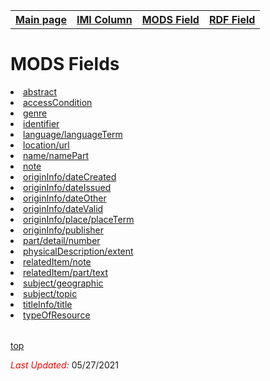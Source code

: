 <!DOCTYPE html>
<html>
<head>
</head>
<body>
<table style="width:100%">
  <tr>
    <th><a href="index.md">Main page</a></th>
	<th><a href="IMI.md">IMI Column</a></th>
    <th><a href="MODS.md">MODS Field</a></th>
    <th><a href="RDF.md">RDF Field</a></th>
  </tr>
</table>



<h1 id="top">MODS Fields</h1>
<table>
	<tr>
		<li><a href="mods.abstract.md">abstract</a></li>
		<li><a href="mods.access_condition.md">accessCondition</a></li>
		<li><a href="mods.genre.md">genre</a></li>
		<li><a href="mods.identifier.md">identifier</a></li>
		<li><a href="mods.language.languageTerm.md">language/languageTerm</a></li>
		<li><a href="mods.location_url.md">location/url</a></li>
		<li><a href="mods.name.md">name/namePart</a></li>
		<li><a href="mods.note.md">note</a></li>
		<li><a href="mods.originInfo.dateCreated.md">originInfo/dateCreated</a></li>
		<li><a href="mods.originInfo_dateIssued.md">originInfo/dateIssued</a></li>
		<li><a href="mods.originInfo_dateOther.md">originInfo/dateOther</a></li>
		<li><a href="mods.originInfo_dateValid.md">originInfo/dateValid</a></li>
		<li><a href="mods.originInfo_place_placeTerm.md">originInfo/place/placeTerm</a></li>
		<li><a href="mods.originInfo_publisher.md">originInfo/publisher</a></li>
		<li><a href="mods.part_detail_number.md">part/detail/number</a></li>
		<li><a href="mods.physicalDescription.md">physicalDescription/extent</a></li>
		<li><a href="mods.note.md">relatedItem/note</a></li>
		<li><a href="mods.relatedItem.part.text.md">relatedItem/part/text</a></li>
		<li><a href="mods.subject_geographic.md">subject/geographic</a></li>
		<li><a href="mods.subject.topic.md">subject/topic</a></li>
		<li><a href="mods.titleInfo.title.md">titleInfo/title</a></li>
		<li><a href="mods.typeOfResource.md">typeOfResource</a></li>
	</tr>
</table>

	
<p><a href="#top">top</a></p>

<p><font color="red"><i>Last Updated: </i></font>05/27/2021</p>
</dl>
</html>